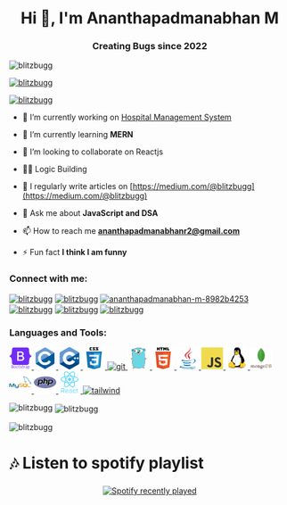 <h1 align="center">Hi 👋, I'm Ananthapadmanabhan M</h1>
<h3 align="center">Creating Bugs since 2022</h3>

<p align="left"> <img src="https://komarev.com/ghpvc/?username=blitzbugg&label=Profile%20views&color=0e75b6&style=flat" alt="blitzbugg" /> </p>

<p align="left"> <a href="https://github.com/ryo-ma/github-profile-trophy"><img src="https://github-profile-trophy.vercel.app/?username=blitzbugg" alt="blitzbugg" /></a> </p>

<p align="left"> <a href="https://twitter.com/blitzbugg" target="blank"><img src="https://img.shields.io/twitter/follow/blitzbugg?logo=twitter&style=for-the-badge" alt="blitzbugg" /></a> </p>

- 🔭 I’m currently working on [Hospital Management System](https://github.com/blitzbugg/HMS)

- 🌱 I’m currently learning **MERN**

- 👯 I’m looking to collaborate on Reactjs

- 👨‍💻 Logic Building

- 📝 I regularly write articles on [https://medium.com/@blitzbugg](https://medium.com/@blitzbugg)

- 💬 Ask me about **JavaScript and DSA**

- 📫 How to reach me **ananthapadmanabhanr2@gmail.com**

- ⚡ Fun fact **I think I am funny**

<h3 align="left">Connect with me:</h3>
<p align="left">
<a href="https://dev.to/blitzbugg" target="blank"><img align="center" src="https://raw.githubusercontent.com/rahuldkjain/github-profile-readme-generator/master/src/images/icons/Social/devto.svg" alt="blitzbugg" height="30" width="40" /></a>
<a href="https://twitter.com/blitzbugg" target="blank"><img align="center" src="https://raw.githubusercontent.com/rahuldkjain/github-profile-readme-generator/master/src/images/icons/Social/twitter.svg" alt="blitzbugg" height="30" width="40" /></a>
<a href="https://linkedin.com/in/ananthapadmanabhan-m-8982b4253" target="blank"><img align="center" src="https://raw.githubusercontent.com/rahuldkjain/github-profile-readme-generator/master/src/images/icons/Social/linked-in-alt.svg" alt="ananthapadmanabhan-m-8982b4253" height="30" width="40" /></a>
<a href="https://instagram.com/blitzbugg" target="blank"><img align="center" src="https://raw.githubusercontent.com/rahuldkjain/github-profile-readme-generator/master/src/images/icons/Social/instagram.svg" alt="blitzbugg" height="30" width="40" /></a>
<a href="https://www.hackerrank.com/blitzbugg" target="blank"><img align="center" src="https://raw.githubusercontent.com/rahuldkjain/github-profile-readme-generator/master/src/images/icons/Social/hackerrank.svg" alt="blitzbugg" height="30" width="40" /></a>
<a href="https://www.leetcode.com/blitzbugg" target="blank"><img align="center" src="https://raw.githubusercontent.com/rahuldkjain/github-profile-readme-generator/master/src/images/icons/Social/leet-code.svg" alt="blitzbugg" height="30" width="40" /></a>
</p>

<h3 align="left">Languages and Tools:</h3>
<p align="left"> <a href="https://getbootstrap.com" target="_blank" rel="noreferrer"> <img src="https://raw.githubusercontent.com/devicons/devicon/master/icons/bootstrap/bootstrap-plain-wordmark.svg" alt="bootstrap" width="40" height="40"/> </a> <a href="https://www.cprogramming.com/" target="_blank" rel="noreferrer"> <img src="https://raw.githubusercontent.com/devicons/devicon/master/icons/c/c-original.svg" alt="c" width="40" height="40"/> </a> <a href="https://www.w3schools.com/cpp/" target="_blank" rel="noreferrer"> <img src="https://raw.githubusercontent.com/devicons/devicon/master/icons/cplusplus/cplusplus-original.svg" alt="cplusplus" width="40" height="40"/> </a> <a href="https://www.w3schools.com/css/" target="_blank" rel="noreferrer"> <img src="https://raw.githubusercontent.com/devicons/devicon/master/icons/css3/css3-original-wordmark.svg" alt="css3" width="40" height="40"/> </a> <a href="https://git-scm.com/" target="_blank" rel="noreferrer"> <img src="https://www.vectorlogo.zone/logos/git-scm/git-scm-icon.svg" alt="git" width="40" height="40"/> </a> <a href="https://golang.org" target="_blank" rel="noreferrer"> <img src="https://raw.githubusercontent.com/devicons/devicon/master/icons/go/go-original.svg" alt="go" width="40" height="40"/> </a> <a href="https://www.w3.org/html/" target="_blank" rel="noreferrer"> <img src="https://raw.githubusercontent.com/devicons/devicon/master/icons/html5/html5-original-wordmark.svg" alt="html5" width="40" height="40"/> </a> <a href="https://www.java.com" target="_blank" rel="noreferrer"> <img src="https://raw.githubusercontent.com/devicons/devicon/master/icons/java/java-original.svg" alt="java" width="40" height="40"/> </a> <a href="https://developer.mozilla.org/en-US/docs/Web/JavaScript" target="_blank" rel="noreferrer"> <img src="https://raw.githubusercontent.com/devicons/devicon/master/icons/javascript/javascript-original.svg" alt="javascript" width="40" height="40"/> </a> <a href="https://www.linux.org/" target="_blank" rel="noreferrer"> <img src="https://raw.githubusercontent.com/devicons/devicon/master/icons/linux/linux-original.svg" alt="linux" width="40" height="40"/> </a> <a href="https://www.mongodb.com/" target="_blank" rel="noreferrer"> <img src="https://raw.githubusercontent.com/devicons/devicon/master/icons/mongodb/mongodb-original-wordmark.svg" alt="mongodb" width="40" height="40"/> </a> <a href="https://www.mysql.com/" target="_blank" rel="noreferrer"> <img src="https://raw.githubusercontent.com/devicons/devicon/master/icons/mysql/mysql-original-wordmark.svg" alt="mysql" width="40" height="40"/> </a> <a href="https://www.php.net" target="_blank" rel="noreferrer"> <img src="https://raw.githubusercontent.com/devicons/devicon/master/icons/php/php-original.svg" alt="php" width="40" height="40"/> </a> <a href="https://reactjs.org/" target="_blank" rel="noreferrer"> <img src="https://raw.githubusercontent.com/devicons/devicon/master/icons/react/react-original-wordmark.svg" alt="react" width="40" height="40"/> </a> <a href="https://tailwindcss.com/" target="_blank" rel="noreferrer"> <img src="https://www.vectorlogo.zone/logos/tailwindcss/tailwindcss-icon.svg" alt="tailwind" width="40" height="40"/> </a> </p>

<p><img align="left" src="https://github-readme-stats.vercel.app/api/top-langs?username=blitzbugg&show_icons=true&locale=en&layout=compact" alt="blitzbugg" /></p>

<p>&nbsp;<img align="center" src="https://github-readme-stats.vercel.app/api?username=blitzbugg&show_icons=true&locale=en" alt="blitzbugg" /></p>

<p><img align="center" src="https://github-readme-streak-stats.herokuapp.com/?user=blitzbugg&" alt="blitzbugg" /></p>


# 🎶 Listen to spotify playlist 

###

<div align="center">
  <a href="https://open.spotify.com/user/31eamdk5xd7svzdeyeohwcczsnfi">
    <img src="https://spotify-recently-played-readme.vercel.app/api?user=31eamdk5xd7svzdeyeohwcczsnfi&count=5" alt="Spotify recently played"  />
  </a>
</div>

###